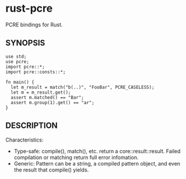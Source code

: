 rust-pcre
=========

PCRE bindings for Rust.

SYNOPSIS
--------

    use std;
    use pcre;
    import pcre::*;
    import pcre::consts::*;

    fn main() {
      let m_result = match("b(..)", "FooBar", PCRE_CASELESS);
      let m = m_result.get();
      assert m.matched() == "Bar";
      assert m.group(1).get() == "ar";
    }

DESCRIPTION
-----------

Characteristics:

- Type-safe: compile(), match(), etc. return a core::result::result.
  Failed compilation or matching return full error infomation.
- Generic: Pattern can be a string, a compiled pattern object,
  and even the result that compile() yields.
